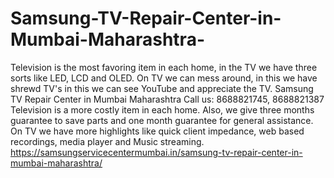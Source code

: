 # Samsung-TV-Repair-Center-in-Mumbai-Maharashtra-
Television is the most favoring item in each home, in the TV we have three sorts like LED, LCD and OLED. On TV we can mess around, in this we have shrewd TV's in this we can see YouTube and appreciate the TV. Samsung TV Repair Center in Mumbai Maharashtra Call us: 8688821745, 8688821387 Television is a more costly item in each home. Also, we give three months guarantee to save parts and one month guarantee for general assistance. On TV we have more highlights like quick client impedance, web based recordings, media player and Music streaming.   https://samsungservicecentermumbai.in/samsung-tv-repair-center-in-mumbai-maharashtra/
